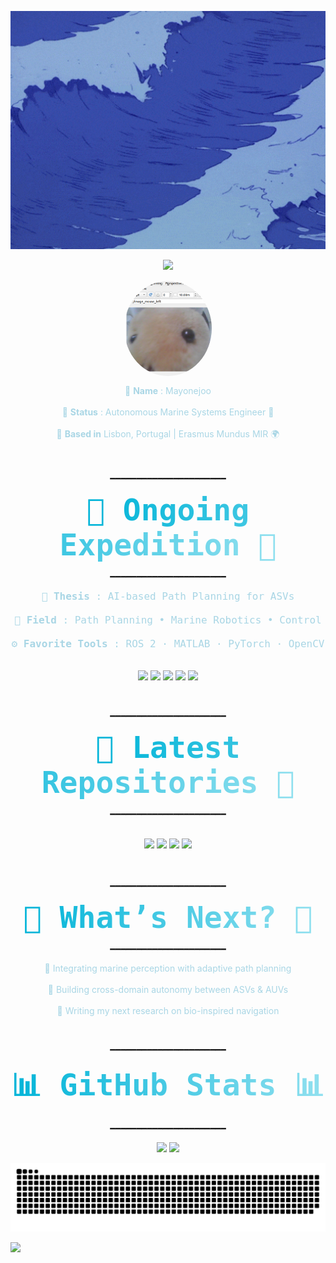

<!-- 🌊 파도 배경 GIF -->
<p align="center">
  <img src="https://raw.githubusercontent.com/S1194789/S1194789/main/waves.gif" 
       width="600" 
       alt="ocean waves" />
</p>



  <!-- 💫 타이핑 애니메이션 -->
<!-- ⌨️ 감성+전공 오션 타이핑 (40자 내외 균일 버전) --> 
<p align="center"> <img src="https://readme-typing-svg.herokuapp.com?font=Fira+Code&pause=1200&color=00B4D8&width=550&size=20&lines=Welcome+aboard+mayonez’s+deep+blue+GitHub+🌊;Where+the+ocean+meets+autonomous+dreams+💙;Tides+whisper+softly+to+curious+machines+🤖;Mapping+quiet+oceans+with+lines+of+logic+🌊;Little+codes+drift+like+shells+on+the+sea+🐚;Calm+control+beneath+a+restless+surface+💫;From+Lisbon’s+coast+to+silent+underwater+paths+🌊;Between+data+and+waves,+balance+feels+alive+⚓;Each+ripple+holds+a+pattern,+a+gentle+rhythm+💙;Sailing+forward+with+AI,+wind,+and+wonder+🌬️" /> </p>

  <!-- 🐹 프로필 이미지 -->
  <p align="center">
    <img src="https://raw.githubusercontent.com/S1194789/S1194789/main/%EB%8B%A4%EB%9E%8C%EC%A5%90%EC%82%AC%EC%A7%84.png"
         width="140"
         style="border-radius:50%; margin: 15px auto; display:block;"
         alt="mayonez profile"/>
  </p>

  <!-- 📘 간단 소개 -->
  <div align="center" style="color:#A9D6E5;">
    🐹 <b>Name</b> : Mayonejoo <br><br>
    🪸 <b>Status</b> : Autonomous Marine Systems Engineer 🌊 <br><br>
    🐋 <b>Based in</b> Lisbon, Portugal | Erasmus Mundus MIR 🌍 <br><br>
  </div>

  <!-- 💡 Current Focus -->

<br>
<p align="center">━━━━━━━━━━━━━━━━━━━━━━</p>

<p align="center">
  <span style="background: linear-gradient(90deg, #00B4D8, #48CAE4, #90E0EF);
               -webkit-background-clip: text;
               -webkit-text-fill-color: transparent;
               font-size:48px;
               font-family:'Fira Code', monospace;
               font-weight:bold;">
    🌌 Ongoing Expedition 🌌
  </span>
</p>

<p align="center">━━━━━━━━━━━━━━━━━━━━━━</p>



<!-- 중앙 정렬된 내용 -->
<div align="center" style="color:#A9D6E5; font-size:16px; font-family:'Fira Code', monospace;">
  🧠 <b>Thesis</b> : AI-based Path Planning for ASVs <br><br>
  🤖 <b>Field</b> : Path Planning • Marine Robotics • Control <br><br>
  ⚙️ <b>Favorite Tools</b> : ROS 2 · MATLAB · PyTorch · OpenCV <br><br>
</div>


  <!-- ⚙️ Tech Stack -->
  <p align="center">
    <img src="https://img.shields.io/badge/Python-003366?style=for-the-badge&logo=python&logoColor=white"/>
    <img src="https://img.shields.io/badge/ROS2-0077B6?style=for-the-badge&logo=ros&logoColor=white"/>
    <img src="https://img.shields.io/badge/MATLAB-005F73?style=for-the-badge&logo=mathworks&logoColor=white"/>
    <img src="https://img.shields.io/badge/C++-0A9396?style=for-the-badge&logo=cplusplus&logoColor=white"/>
    <img src="https://img.shields.io/badge/Linux-001F3F?style=for-the-badge&logo=linux&logoColor=white"/>
  </p>
<br>
<p align="center">━━━━━━━━━━━━━━━━━━━━━━</p>

<p align="center">
  <span style="background: linear-gradient(90deg, #00B4D8, #48CAE4, #90E0EF);
               -webkit-background-clip: text;
               -webkit-text-fill-color: transparent;
               font-size:48px;
               font-family:'Fira Code', monospace;
               font-weight:bold;">
    🌊 Latest Repositories 🌊
  </span>
</p>

<p align="center">━━━━━━━━━━━━━━━━━━━━━━</p>
<br>

<!-- 첫 번째 줄 (3개) -->
<div align="center">
  <img src="https://github-readme-stats.vercel.app/api/pin/?username=S1194789&repo=AI-Project-2---BEATs-on-BEANs&theme=blue_navy" />
  <img src="https://github-readme-stats.vercel.app/api/pin/?username=S1194789&repo=Ros2_Turtlebot_Project&theme=blue_navy" />
  <img src="https://github-readme-stats.vercel.app/api/pin/?username=S1194789&repo=Visual-Servoing-with-BlueROV&theme=blue_navy" />
  <img src="https://github-readme-stats.vercel.app/api/pin/?username=S1194789&repo=Underwater_Acoustic_Ray_tracing&theme=blue_navy" />
</div>

<br>


<br>
<p align="center">━━━━━━━━━━━━━━━━━━━━━━</p>

<p align="center">
  <span style="background: linear-gradient(90deg, #00B4D8, #48CAE4, #90E0EF);
               -webkit-background-clip: text;
               -webkit-text-fill-color: transparent;
               font-size:48px;
               font-family:'Fira Code', monospace;
               font-weight:bold;">
    🐙 What’s Next? 🐙
  </span>
</p>

<p align="center">━━━━━━━━━━━━━━━━━━━━━━</p>


<p align="center" style="color:#A9D6E5;">
  🐠 Integrating marine perception with adaptive path planning<br><br>
  🐋 Building cross-domain autonomy between ASVs & AUVs<br><br>
  🪼 Writing my next research on bio-inspired navigation <br>
</p>

<br>
<p align="center">━━━━━━━━━━━━━━━━━━━━━━</p>

<p align="center">
  <span style="background: linear-gradient(90deg, #00B4D8, #48CAE4, #90E0EF);
               -webkit-background-clip: text;
               -webkit-text-fill-color: transparent;
               font-size:48px;
               font-family:'Fira Code', monospace;
               font-weight:bold;">
     📊 GitHub Stats 📊 
  </span>
</p>

<p align="center">━━━━━━━━━━━━━━━━━━━━━━</p>
  <!-- 📊 GitHub Stats -->
  <p align="center">
    <img src="https://github-readme-stats.vercel.app/api?username=S1194789&show_icons=true&theme=blue_navy&hide_border=true&title_color=00B4D8&icon_color=00B4D8" height="150"/>
    <img src="https://github-readme-streak-stats.herokuapp.com?user=S1194789&theme=blue-navy&hide_border=true&background=0D1117&fire=00B4D8&ring=00B4D8&currStreakLabel=00B4D8" height="150"/>
  </p>

  <!-- 🐍 Snake Contribution Graph -->
  <p align="center">
    <img src="https://raw.githubusercontent.com/Platane/snk/output/github-contribution-grid-snake-dark.svg" width="700" alt="snake animation"/>
  </p>

  <!-- 🌊 하단 파도 -->
  <img src="https://capsule-render.vercel.app/api?type=waving&color=0077B6&height=100&section=footer" />
</div>
